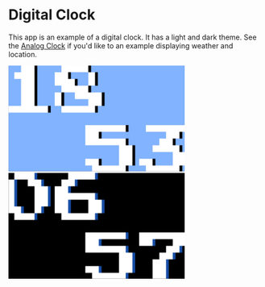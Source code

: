# Digital Clock

This app is an example of a digital clock.
It has a light and dark theme.
See the [Analog Clock](../analog_clock) if you'd like to an example displaying weather and location.

<img src='digital_light.png' width='350'>

<img src='digital_dark.png' width='350'>
